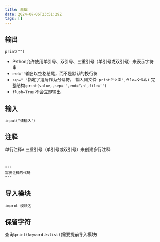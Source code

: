 ```yaml
---
title: 基础
date: 2024-06-06T23:51:29Z
tags: []
---
```


## 输出

​`print("")`​

- Python允许使用单引号、双引号、三重引号（单引号或双引号）来表示字符串
- `end=''`输出以空格结尾，而不是默认的换行符
- `sep=","`指定了逗号作为分隔符。
  输入到文件: `print("文字",file=文件名)`
  完整结构:`print(value,,sep='',end='\n',file='')`
- `flush=True` 不会立即输出

## 输入

​`input("请输入")`​

## 注释

单行注释`#`​
三重引号（单引号或双引号）来创建多行注释

‍

```html
"""
需要注释的代码
"""
```

## 导入模块

​`improt 模块名`​

## 保留字符

查询:`print(keyword.kwlist)`(需要提前导入模块)
